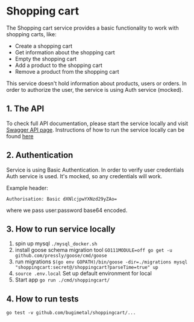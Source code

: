 Shopping cart
======
The Shopping cart service provides a basic functionality to work with shopping carts, like:
* Create a shopping cart
* Get information about the shopping cart
* Empty the shopping cart
* Add a product to the shopping cart
* Remove a product from the shopping cart

This service doesn't hold information about products, users or orders. 
In order to authorize the user, the service is using Auth service (mocked). 


## 1. The API
To check full API documentation, please start the service locally and visit [Swagger API page](http://localhost:8080/swagger/).
Instructions of how to run the service locally can be found [here](#3-how-to-run-service-locally)

## 2. Authentication
Service is using Basic Authentication. 
In order to verify user credentials Auth service is used. It's mocked, so any credentials will work.

Example header: 
```
Authorisation: Basic dXNlcjpwYXNzd29yZAo=
```
where we pass user:password base64 encoded.


## 3. How to run service locally

1. spin up mysql `./mysql_docker.sh`
2. install goose schema migration tool `GO111MODULE=off go get -u github.com/pressly/goose/cmd/goose`
3. run migrations `$(go env GOPATH)/bin/goose -dir=./migrations mysql "shoppingcart:secret@/shoppingcart?parseTime=true" up`
4. `source .env.local` Set up default environment for local
5. Start app `go run ./cmd/shoppingcart/`

## 4. How to run tests

`go test -v github.com/bugimetal/shoppingcart/...`
